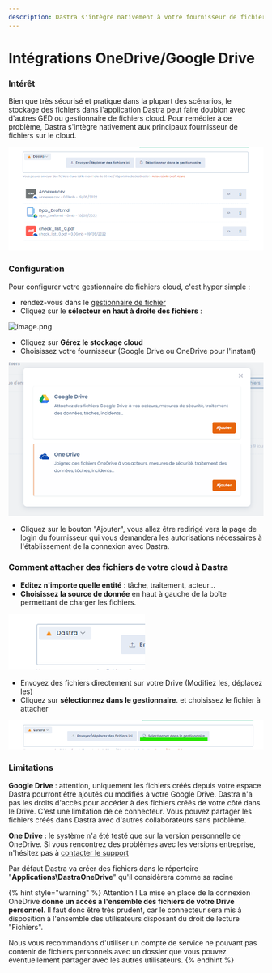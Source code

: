 ```yaml
---
description: Dastra s'intègre nativement à votre fournisseur de fichiers cloud préféré
---
```


# Intégrations OneDrive/Google Drive

### Intérêt

Bien que très sécurisé et pratique dans la plupart des scénarios, le stockage des fichiers dans l'application Dastra peut faire doublon avec d'autres GED ou gestionnaire de fichiers cloud. Pour remédier à ce problème, Dastra s'intègre nativement aux principaux fournisseur de fichiers sur le cloud.

![](<../../.gitbook/assets/image (252) (1).png>)

### Configuration

Pour configurer votre gestionnaire de fichiers cloud, c'est hyper simple :

* rendez-vous dans le [gestionnaire de fichier](https://app.dastra.eu/workspace/0/referentials/folders)
* Cliquez sur le **sélecteur en haut à droite des fichiers** :&#x20;

![image.png](https://static.dastra.eu/richtextbackoffice/511cd52b-858d-482b-805f-e0ed97f018a7/image.png)

* Cliquez sur **Gérez le stockage cloud**
* Choisissez votre fournisseur (Google Drive ou OneDrive pour l'instant)

![](<../../.gitbook/assets/image (257) (1).png>)

* Cliquez sur le bouton "Ajouter", vous allez être redirigé vers la page de login du fournisseur qui vous demandera les autorisations nécessaires à l'établissement de la connexion avec Dastra.

### Comment attacher des fichiers de votre cloud à Dastra

* **Editez n'importe quelle entité** : tâche, traitement, acteur...&#x20;
* **Choisissez la source de donnée** en haut à gauche de la boîte permettant de charger les fichiers.

![](<../../.gitbook/assets/image (254).png>)

* Envoyez des fichiers directement sur votre Drive (Modifiez les, déplacez les)
* Cliquez sur **sélectionnez dans le gestionnaire**. et choisissez le fichier à attacher

![](<../../.gitbook/assets/image (255).png>)



### Limitations

**Google Drive** : attention, uniquement les fichiers créés depuis votre espace Dastra pourront être ajoutés ou modifiés à votre Google Drive. Dastra n'a pas les droits d'accès pour accéder à des fichiers créés de votre côté dans le Drive. C'est une limitation de ce connecteur. Vous pouvez partager les fichiers créés dans Dastra avec d'autres collaborateurs sans problème.

**One Drive :** le système n'a été testé que sur la version personnelle de OneDrive.  Si vous rencontrez des problèmes avec les versions entreprise, n'hésitez pas à [contacter le support](https://www.dastra.eu/fr/contact?type=support)

Par défaut Dastra va créer des fichiers dans le répertoire "**Applications\DastraOneDrive**" qu'il considèrera comme sa racine

{% hint style="warning" %}
Attention ! La mise en place de la connexion OneDrive **donne un accès à l'ensemble des fichiers de votre Drive personnel**. Il faut donc être très prudent, car le connecteur sera mis à disposition à l'ensemble des utilisateurs disposant du droit de lecture "Fichiers".

Nous vous recommandons d'utiliser un compte de service ne pouvant pas contenir de fichiers personnels avec un dossier que vous pouvez éventuellement partager avec les autres utilisateurs.
{% endhint %}
